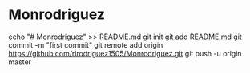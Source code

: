 # Monrodriguez
echo "# Monrodriguez" >> README.md
git init
git add README.md
git commit -m "first commit"
git remote add origin https://github.com/rlrodriguez1505/Monrodriguez.git
git push -u origin master
